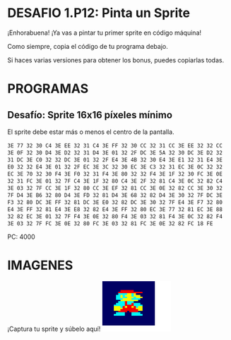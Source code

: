 # DESAFIO 1.P12: Pinta un Sprite

¡Enhorabuena! ¡Ya vas a pintar tu primer sprite en código máquina!

Como siempre, copia el código de tu programa debajo. 

Si haces varias versiones para obtener los bonus, puedes copiarlas todas.

# PROGRAMAS

## Desafío: Sprite 16x16 píxeles mínimo
El sprite debe estar más o menos el centro de la pantalla.
```
3E 77 32 30 C4 3E EE 32 31 C4 3E FF 32 30 CC 32 31 CC 3E EE 32 32 CC 3E 0F 32 30 D4 3E D2 32 31 D4 3E 01 32 2F DC 3E 5A 32 30 DC 3E D2 32 31 DC 3E C0 32 32 DC 3E 01 32 2F E4 3E 4B 32 30 E4 3E E1 32 31 E4 3E E0 32 32 E4 3E 01 32 2F EC 3E 3C 32 30 EC 3E C3 32 31 EC 3E 0C 32 32 EC 3E 70 32 30 F4 3E F0 32 31 F4 3E 80 32 32 F4 3E 1F 32 30 FC 3E 0E 32 31 FC 3E 01 32 7F C4 3E 1F 32 80 C4 3E 2F 32 81 C4 3E 0C 32 82 C4 3E 03 32 7F CC 3E 1F 32 80 CC 3E EF 32 81 CC 3E 0E 32 82 CC 3E 30 32 7F D4 3E B6 32 80 D4 3E FD 32 81 D4 3E 68 32 82 D4 3E 30 32 7F DC 3E F3 32 80 DC 3E FF 32 81 DC 3E E0 32 82 DC 3E 30 32 7F E4 3E F7 32 80 E4 3E FF 32 81 E4 3E E8 32 82 E4 3E FF 32 80 EC 3E 77 32 81 EC 3E 88 32 82 EC 3E 01 32 7F F4 3E 0E 32 80 F4 3E 03 32 81 F4 3E 0C 32 82 F4 3E 03 32 7F FC 3E 0E 32 80 FC 3E 03 32 81 FC 3E 0E 32 82 FC 18 FE
```
PC: 4000

# IMAGENES
¡Captura tu sprite y súbelo aquí!
![Desafío](/mario.png)
